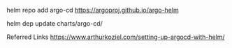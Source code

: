 helm repo add argo-cd https://argoproj.github.io/argo-helm

helm dep update charts/argo-cd/



Referred Links
https://www.arthurkoziel.com/setting-up-argocd-with-helm/
